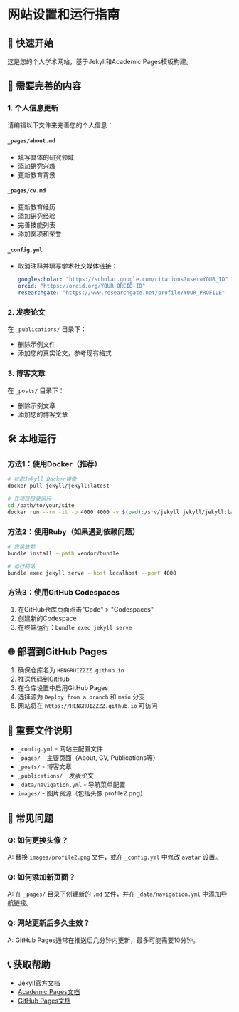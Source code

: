 # 网站设置和运行指南

## 🚀 快速开始

这是您的个人学术网站，基于Jekyll和Academic Pages模板构建。

## 📝 需要完善的内容

### 1. 个人信息更新
请编辑以下文件来完善您的个人信息：

#### `_pages/about.md`
- 填写具体的研究领域
- 添加研究兴趣
- 更新教育背景

#### `_pages/cv.md`
- 更新教育经历
- 添加研究经验
- 完善技能列表
- 添加奖项和荣誉

#### `_config.yml`
- 取消注释并填写学术社交媒体链接：
  ```yaml
  googlescholar: "https://scholar.google.com/citations?user=YOUR_ID"
  orcid: "https://orcid.org/YOUR-ORCID-ID"
  researchgate: "https://www.researchgate.net/profile/YOUR_PROFILE"
  ```

### 2. 发表论文
在 `_publications/` 目录下：
- 删除示例文件
- 添加您的真实论文，参考现有格式

### 3. 博客文章
在 `_posts/` 目录下：
- 删除示例文章
- 添加您的博客文章

## 🛠️ 本地运行

### 方法1：使用Docker（推荐）
```bash
# 拉取Jekyll Docker镜像
docker pull jekyll/jekyll:latest

# 在项目目录运行
cd /path/to/your/site
docker run --rm -it -p 4000:4000 -v $(pwd):/srv/jekyll jekyll/jekyll:latest jekyll serve --host 0.0.0.0
```

### 方法2：使用Ruby（如果遇到依赖问题）
```bash
# 安装依赖
bundle install --path vendor/bundle

# 运行网站
bundle exec jekyll serve --host localhost --port 4000
```

### 方法3：使用GitHub Codespaces
1. 在GitHub仓库页面点击"Code" > "Codespaces"
2. 创建新的Codespace
3. 在终端运行：`bundle exec jekyll serve`

## 🌐 部署到GitHub Pages

1. 确保仓库名为 `HENGRUIZZZZ.github.io`
2. 推送代码到GitHub
3. 在仓库设置中启用GitHub Pages
4. 选择源为 `Deploy from a branch` 和 `main` 分支
5. 网站将在 `https://HENGRUIZZZZ.github.io` 可访问

## 📁 重要文件说明

- `_config.yml` - 网站主配置文件
- `_pages/` - 主要页面（About, CV, Publications等）
- `_posts/` - 博客文章
- `_publications/` - 发表论文
- `_data/navigation.yml` - 导航菜单配置
- `images/` - 图片资源（包括头像 profile2.png）

## 🔧 常见问题

### Q: 如何更换头像？
A: 替换 `images/profile2.png` 文件，或在 `_config.yml` 中修改 `avatar` 设置。

### Q: 如何添加新页面？
A: 在 `_pages/` 目录下创建新的 `.md` 文件，并在 `_data/navigation.yml` 中添加导航链接。

### Q: 网站更新后多久生效？
A: GitHub Pages通常在推送后几分钟内更新，最多可能需要10分钟。

## 📞 获取帮助

- [Jekyll官方文档](https://jekyllrb.com/docs/)
- [Academic Pages文档](https://github.com/academicpages/academicpages.github.io)
- [GitHub Pages文档](https://docs.github.com/en/pages)
